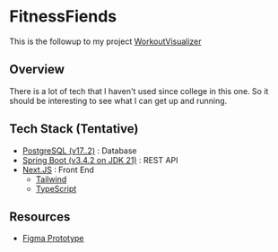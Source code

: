 # FitnessFiends
This is the followup to my project [WorkoutVisualizer](https://github.com/kxs6629/WorkoutVisualizer)

## Overview
There is a lot of tech that I haven't used since college in this one. So it should be interesting to see what I can get up and running.

## Tech Stack (Tentative)
* [PostgreSQL (v17..2)](https://spring.io/projects/spring-boot) : Database
* [Spring Boot (v3.4.2 on JDK 21)](https://spring.io/projects/spring-boot) : REST API
* [Next.JS](https://nextjs.org/docs/app/getting-started) :  Front End
    - [Tailwind](https://tailwindui.com/?ref=top) 
    - [TypeScript](https://www.typescriptlang.org/docs/)

## Resources
* [Figma Prototype](https://www.figma.com/design/Zowu8SyPvJK3cbuAnDg2Yf/FitnessFiends?node-id=0-1&p=f&t=rGL1efnYLrRpeQ4b-0)